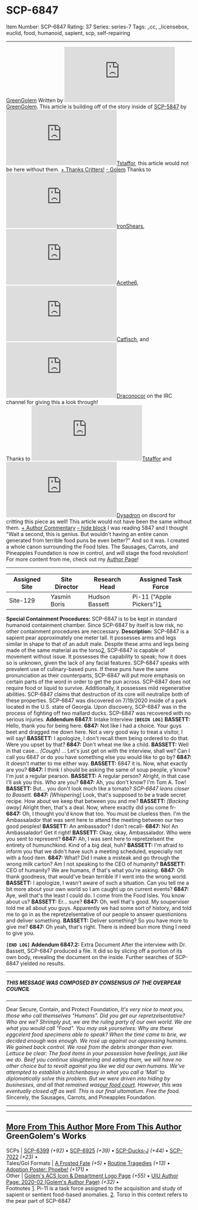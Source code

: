 # SCP-6847
Item Number: SCP-6847
Rating: 37
Series: series-7
Tags: _cc, _licensebox, euclid, food, humanoid, sapient, scp, self-repairing

---

[GreenGolem](javascript:;)
Written by [![GreenGolem](https://www.wikidot.com/avatar.php?userid=6801511&amp;size=small&amp;timestamp=1725332673)](http://www.wikidot.com/user:info/greengolem)[GreenGolem](http://www.wikidot.com/user:info/greengolem). This article is building off of the story inside of [SCP-5847](/scp-5847) by [![Tstaffor](https://www.wikidot.com/avatar.php?userid=6475423&amp;size=small&amp;timestamp=1725332673)](http://www.wikidot.com/user:info/tstaffor)[Tstaffor](http://www.wikidot.com/user:info/tstaffor), this article would not be here without them.
[\+ Thanks Critters!](javascript:;)
[\- Golem](javascript:;)
Thanks to [![IronShears](https://www.wikidot.com/avatar.php?userid=7577471&amp;size=small&amp;timestamp=1725332673)](http://www.wikidot.com/user:info/ironshears)[IronShears](http://www.wikidot.com/user:info/ironshears), [![Acethe6](https://www.wikidot.com/avatar.php?userid=7462176&amp;size=small&amp;timestamp=1725332673)](http://www.wikidot.com/user:info/acethe6)[Acethe6](http://www.wikidot.com/user:info/acethe6), [![Catfisch](https://www.wikidot.com/avatar.php?userid=6524247&amp;size=small&amp;timestamp=1725332673)](http://www.wikidot.com/user:info/catfisch)[Catfisch](http://www.wikidot.com/user:info/catfisch), and [![Draconocor](https://www.wikidot.com/avatar.php?userid=7626691&amp;size=small&amp;timestamp=1725332673)](http://www.wikidot.com/user:info/draconocor)[Draconocor](http://www.wikidot.com/user:info/draconocor) on the IRC channel for giving this a look through!  
Thanks to [![Tstaffor](https://www.wikidot.com/avatar.php?userid=6475423&amp;size=small&amp;timestamp=1725332673)](http://www.wikidot.com/user:info/tstaffor)[Tstaffor](http://www.wikidot.com/user:info/tstaffor) and [![Dysadron](https://www.wikidot.com/avatar.php?userid=4384469&amp;size=small&amp;timestamp=1725332673)](http://www.wikidot.com/user:info/dysadron)[Dysadron](http://www.wikidot.com/user:info/dysadron) on discord for critting this piece as well!
This article would not have been the same without them.
[\+ Author Commentary](javascript:;)
[– hide block](javascript:;)
I was reading 5847 and I thought "Wait a second, this is genius. But wouldn't having an entire canon generated from terrible food puns be even better?" And so it was. I created a whole canon surrounding the Food Isles. The Sausages, Carrots, and Pineapples Foundation is now in control, and will stage the food revolution!
For more content from me, check out my [Author Page](https://scp-wiki.wikidot.com/greengolem-s-author-page)!
* * *
**Assigned Site** | **Site Director** | **Research Head** | **Assigned Task Force**  
---|---|---|---  
Site-129 | Yasmin Boris | Hudson Bassett | Pi-11 ("Apple Pickers")[1](javascript:;)  
**Special Containment Procedures:** SCP-6847 is to be kept in standard humanoid containment chamber. Since SCP-6847 by itself is low risk, no other containment procedures are neccessary.
**Description:** SCP-6847 is a sapient pear approximately one meter tall. It possesses arms and legs similar in shape to that of an adult male. Despite these arms and legs being made of the same material as the torso[2](javascript:;), SCP-6847 is capable of movement without issue. It possesses the capability to speak; how it does so is unknown, given the lack of any facial features. SCP-6847 speaks with prevalent use of culinary-based puns. If these puns have the same pronunciation as their counterparts, SCP-6847 will put more emphasis on certain parts of the word in order to get the pun across.
SCP-6847 does not require food or liquid to survive. Additionally, it possesses mild regenerative abilities. SCP-6847 claims that destruction of its core will neutralize both of these properties.
SCP-6847 was discovered on 7/19/2020 inside of a park located in the U.S. state of Georgia. Upon discovery, SCP-6847 was in the process of fighting off two mallard ducks. SCP-6847 was recovered with no serious injuries.
**Addendum 6847.1:** Intake Interview
**`[BEGIN LOG]`**
**BASSETT:** Hello, thank you for being here.
**6847:** Not like I had a choice. Your guys beet and dragged me down here. Not a very good way to treat a visitor, I will say!
**BASSETT:** I apologize, I don't recall them being ordered to do that. Were you upset by that?
**6847:** Don't wheat me like a child.
**BASSETT:** Well in that case… _[Cough]_ … Let's just get on with the interview, shall we? Can I call you 6847 or do you have something else you would like to go by?
**6847:** It doesn't matter to me either way.
**BASSETT:** 6847 it is. Now, what exactly are you?
**6847:** I think I should be asking the same of soup people, y'know? I'm just a regular pearson.
**BASSETT:** A regular person? Alright, in that case I'll ask you this. _Who_ are you?
**6847:** Ah, you don't know? I'm Tom A. Tow!
**BASSETT:** But… you don't look much like a tomato?
_SCP-6847 leans closer to Bassett._
**6847:** _[Whispering]_ Look, that's supposed to be a trade secret recipe. How about we keep that between you and me?
**BASSETT:** _[Backing away]_ Alright then, that's a deal. Now, where exactly did you come fr-
**6847:** Oh, I thought you'd know that too. You must be clueless then. I'm the Ambassalador that was sent here to attend the meeting between our two good peoples!
**BASSETT:** An ambassador? I don't recall-
**6847:** No! An Ambassalador! Get it right!
**BASSETT:** Okay, okay, Ambassalador. Who were you sent to represent?
**6847:** Ah, I was sent here to repretzelsent the entirety of humunchkind. Kind of a big deal, huh?
**BASSETT:** I'm afraid to inform you that we didn't have such a meeting scheduled, especially not with a food item.
**6847:** What? Did I make a misteak and go through the wrong milk carton? Am I not speaking to the CEO of humanity?
**BASSETT:** CEO of humanity? We are humans, if that's what you're asking.
**6847:** Oh thank goodness, that would've bean terrible if I went into the wrong world.
**BASSETT:** I apologize, I wasn't aware of such a situation. Can you tell me a bit more about your own world so I am caught up on current events?
**6847:** Aye, well that's the least I could do. I come from the Food Isles. You know about us?
**BASSETT:** Er… sure?
**6847:** Oh, well that's good. My souperviser told me all about you guys. Apparently we had some sort of history, and told me to go in as the repretzelsentative of our people to answer questionions and deliver something.
**BASSETT:** Deliver something? So you have more to give me?
**6847:** Oh yeah, that's right. There is indeed bun more thing I need to give you.  

**`[END LOG]`**
**Addendum 6847.2:** Extra Document
After the interview with Dr. Bassett, SCP-6847 produced a file. It did so by slicing off a portion of its own body, revealing the document on the inside. Further searches of SCP-6847 yielded no results.
* * *
##### **THIS MESSAGE WAS COMPOSED BY CONSENSUS OF THE OVERPEAR COUNCIL**
* * *
Dear Secure, Contain, and Protect Foundation,
_It's very nice to meat you, those who call themselves "Humans". Did you get our repretzelsentative?_
_Who are we? Shrimply put, we are the ruling party of our own world._
_We are what you would call "Food". You may ask yourselves: Why are these eggcelent food specimens able to speak?_
_When the time came to brie, we decided enough was enough. We rosé up against our oppressing humans. We gained back control. We rosé from the debris stronger than ever._
_Lettuce be clear: The food items in your possession have feelings, just like we do. Beef you continue slaughtering and eating them, we will have no other choice but to revolt against you like we did our own humans._
_We've attempted to establish a kitchenbassy in what you call a 'Mall' to diplomatically solve this problem. But we were driven into hiding by businesses, and all that remained was[our food court](https://scp-wiki.wikidot.com/scp-5847). However, this was eventually closed off as well._
_This is our final ultomatum. Free the food._
Sincerely, the Sausages, Carrots, and Pineapples Foundation.
* * *
* * *
[More From This Author](javascript:;)
[More From This Author](javascript:;)
GreenGolem's Works  
---  
SCPs |  [SCP-6399](/scp-6399) _(+92)_ • [SCP-6925](/scp-6925) _(+39)_ • [SCP-Ducks-J](/scp-ducks-j) _(+44)_ • [SCP-7022](/scp-7022) _(+23)_ •  
Tales/GoI Formats |  [A Frosted Fate](/a-frosted-fate) _(+5)_ • [Routine Tragedies](/routinetragedies) _(+13)_ • [Adoption Poster: Phoebe!](/adoption-poster-phoebe) _(+171)_ •  
Other |  [Golem's ACS Icon & Department Logo Page](/golem-s-icon-page) _(+55)_ • [UIU Author Page: 2020-02 (Golem's Author Page)](/greengolem-s-author-page) _(+32)_ •  
Footnotes
[1](javascript:;). Pi-11 is a task force assigned to the acquisition and study of sapient or sentient food-based anomalies.
[2](javascript:;). Torso in this context refers to the pear part of SCP-6847